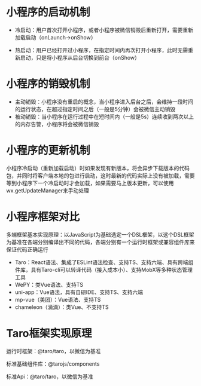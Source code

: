 # 小程序的启动机制

* 冷启动：用户首次打开小程序，或者小程序被微信销毁后重新打开，需要重新加载启动（onLaunch->onShow）

* 热启动：用户已经打开过小程序，在指定时间内再次打开小程序，此时无需重新启动，只是将小程序从后台切换到前台（onShow）

# 小程序的销毁机制

* 主动销毁：小程序没有重启的概念，当小程序进入后台之后，会维持一段时间的运行状态，在超过指定时间之后（一般是5分钟）会被微信主动销毁
* 被动销毁：当小程序在运行过程中在短时间内（一般是5s）连续收到两次以上的内存告警，小程序将会被微信销毁

# 小程序的更新机制

小程序冷启动（重新加载启动）时如果发现有新版本，将会异步下载版本的代码包，并同时将客户端本地的包进行启动，这时最新的代码实际上没有被加载，需要等到小程序下一个冷启动时才会加载，如果需要马上版本更新，可以使用wx.getUpdateManager来手动处理

# 小程序框架对比

多端框架基本实现原理：以JavaScript为基础选定一个DSL框架，以这个DSL框架为基准在各端分别编译出不同的代码，各端分别有一个运行时框架或兼容组件库来保证代码正确运行

* Taro：React语法、集成了ESLint语法检查、支持TS、支持六端、具有跨端组件库，具有Taro-cli可以转译代码（接入成本小）、支持MobX等多种状态管理工具
* WePY：类Vue语法、支持TS
* uni-app：Vue语法，具有自研IDE、支持TS、支持六端
* mp-vue（美团）：Vue语法、支持TS
* chameleon（滴滴）：类Vue、不支持TS

# Taro框架实现原理

运行时框架：@taro/taro，以微信为基准

标准基础组件库：@tarojs/components

标准Api：@taro/taro，以微信为基准